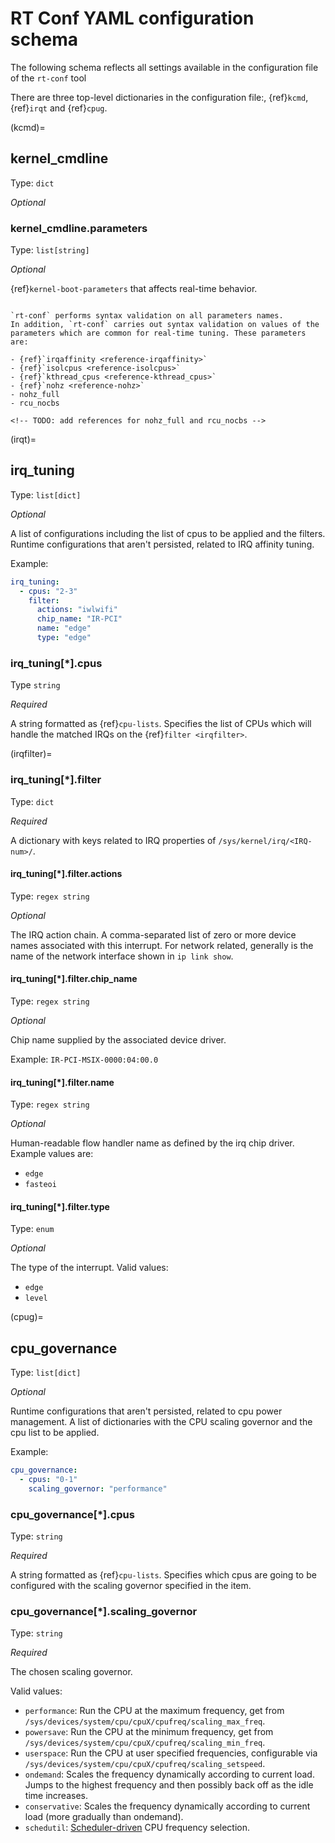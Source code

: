 # RT Conf YAML configuration schema

The following schema reflects all settings available in the configuration file of the `rt-conf` tool

There are three top-level dictionaries in the configuration file:, {ref}`kcmd`, {ref}`irqt` and {ref}`cpug`.

(kcmd)=
## kernel_cmdline

Type: `dict`

_Optional_

### kernel_cmdline.parameters

Type: `list[string]`

_Optional_

{ref}`kernel-boot-parameters` that affects real-time behavior.

```{admonition} Validated parameters

`rt-conf` performs syntax validation on all parameters names. 
In addition, `rt-conf` carries out syntax validation on values of the parameters which are common for real-time tuning. These parameters are:

- {ref}`irqaffinity <reference-irqaffinity>`
- {ref}`isolcpus <reference-isolcpus>`
- {ref}`kthread_cpus <reference-kthread_cpus>`
- {ref}`nohz <reference-nohz>`
- nohz_full
- rcu_nocbs

<!-- TODO: add references for nohz_full and rcu_nocbs -->
```

(irqt)=
## irq_tuning 

Type: `list[dict]`

_Optional_

A list of configurations including the list of cpus to be applied and the filters.
Runtime configurations that aren't persisted, related to IRQ affinity tuning.

Example:

```yaml
irq_tuning:
  - cpus: "2-3"
    filter:
      actions: "iwlwifi"
      chip_name: "IR-PCI"
      name: "edge"
      type: "edge"
```

### irq_tuning[*].cpus

Type `string`

_Required_

A string formatted as {ref}`cpu-lists`. 
Specifies the list of CPUs which will handle the matched IRQs on the {ref}`filter <irqfilter>`.

(irqfilter)=
### irq_tuning[*].filter

Type: `dict`

_Required_

A dictionary with keys related to IRQ properties of `/sys/kernel/irq/<IRQ-num>/`.

#### irq_tuning[*].filter.actions

Type: `regex string`

_Optional_

The IRQ action chain. A comma-separated list of zero or more device names associated with this interrupt.
For network related, generally is the name of the network interface shown in `ip link show`. 

#### irq_tuning[*].filter.chip_name

Type: `regex string`

_Optional_

Chip name supplied by the associated device driver.

Example: `IR-PCI-MSIX-0000:04:00.0`

#### irq_tuning[*].filter.name

Type: `regex string`

_Optional_

Human-readable flow handler name as defined by the irq chip driver.
Example values are:
  * `edge`
  * `fasteoi`

#### irq_tuning[*].filter.type

Type: `enum`

_Optional_

The type of the interrupt.
Valid values:
  * `edge`
  * `level` 

(cpug)=
## cpu_governance

Type: `list[dict]`

_Optional_

Runtime configurations that aren't persisted, related to cpu power management.
A list of dictionaries with the CPU scaling governor and the cpu list to be applied.

Example:

```yaml
cpu_governance: 
  - cpus: "0-1"
    scaling_governor: "performance"
```

### cpu_governance[*].cpus

Type: `string`

_Required_

A string formatted as {ref}`cpu-lists`. 
Specifies which cpus are going to be configured with the scaling governor specified in the item.


### cpu_governance[*].scaling_governor

Type: `string`

_Required_

The chosen scaling governor.

Valid values:
  * `performance`: Run the CPU at the maximum frequency, get from `/sys/devices/system/cpu/cpuX/cpufreq/scaling_max_freq`.
  * `powersave`: Run the CPU at the minimum frequency, get from `/sys/devices/system/cpu/cpuX/cpufreq/scaling_min_freq`. 
  * `userspace`: Run the CPU at user specified frequencies, configurable via `/sys/devices/system/cpu/cpuX/cpufreq/scaling_setspeed`. 
  * `ondemand`: Scales the frequency dynamically according to current load. Jumps to the highest frequency and then possibly back off as the idle time increases.
  * `conservative`: Scales the frequency dynamically according to current load (more gradually than ondemand).
  * `schedutil`: [Scheduler-driven](https://lwn.net/Articles/682391/) CPU frequency selection.


